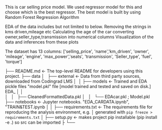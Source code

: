 
This is car selling price model. We used regressor model for this and choose which is the best regressor.
The best model is built by using Random Forest Regression Algorithm

EDA of the data includes but not limited to below.
   Removing the strings in kms driven,mileage etc
   Calculating the age of the car
   converting owner,seller_type,transmission into numerical columns
   Visualization of the data and inferences from these plots


The dataset has 13 columns:  ['selling_price', 'name','km_driven', 'owner', 'mileage', 'engine', 'max_power','seats', 'transmission', 'Seller_type', 'fuel', 'torque']



├── README.md          <- The top-level README for developers using this project.
├── data
│   ├── external       <- Data from third party sources, downloaded from Codingrad LMS
│   │
├── models             <- Trained and EDA pickle files "model.pkl" file [model trained and tested and saved on disk.] EDA_
│   │                 
│   │   ├── CleanedFormattedData.pkl
│   │   └── EDAcar.pkl ; Model.pkl
├── notebooks          <- Jupyter notebooks. "EDA_CARDATA.ipynb", "TRAIN&TEST.ipynb
│
│
├── requirements.txt   <- The requirements file for reproducing the analysis environment, e.g.
│                         generated with `pip freeze > requirements.txt`
│
├── setup.py           <- makes project pip installable (pip install -e .) so src can be imported
├
└──

